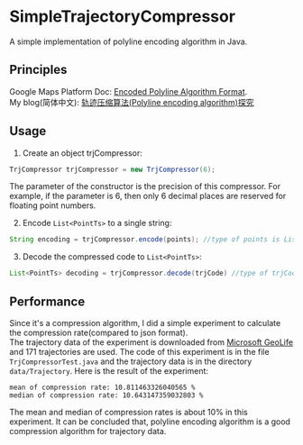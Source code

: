 # SimpleTrajectoryCompressor
A simple implementation of polyline encoding algorithm in Java.  

## Principles

Google Maps Platform Doc: [Encoded Polyline Algorithm Format](https://developers.google.com/maps/documentation/utilities/polylinealgorithm).  
My blog(简体中文): [轨迹压缩算法(Polyline encoding algorithm)探究](https://guanhonly.github.io/2019/09/05/PolylineEncoding/)

## Usage

1. Create an object trjCompressor:

```java
TrjCompressor trjCompressor = new TrjCompressor(6);
```

The parameter of the constructor is the precision of this compressor. For example, if the parameter is 6, then only 6 decimal places are reserved for floating point numbers.

2. Encode `List<PointTs>` to a single string:

```java
String encoding = trjCompressor.encode(points); //type of points is List<PointTs>
```

3. Decode the compressed code to `List<PointTs>`:

```java
List<PointTs> decoding = trjCompressor.decode(trjCode) //type of trjCode is String
```

## Performance
Since it's a compression algorithm, I did a simple experiment to calculate the compression rate(compared to json format).   
The trajectory data of the experiment is downloaded from [Microsoft GeoLife](https://www.microsoft.com/en-us/download/details.aspx?id=52367)
and 171 trajectories are used. The code of this experiment is in the file `TrjCompressorTest.java` and the trajectory data
is in the directory `data/Trajectory`. Here is the result of the experiment:
```text
mean of compression rate: 10.811463326040565 %
median of compression rate: 10.643147359032803 %
```
The mean and median of compression rates is about 10% in this experiment. It can be concluded that, polyline encoding
algorithm is a good compression algorithm for trajectory data.
